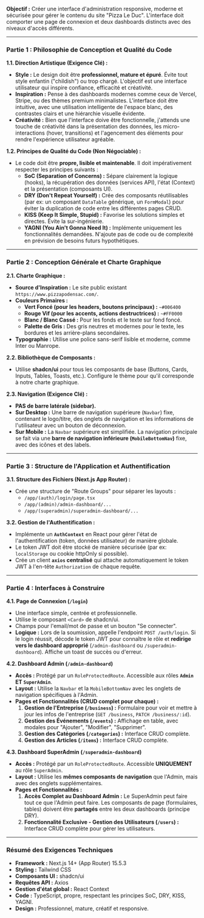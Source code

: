 **Objectif :** Créer une interface d'administration responsive, moderne et sécurisée pour gérer le contenu du site "Pizza Le Duc". L'interface doit comporter une page de connexion et deux dashboards distincts avec des niveaux d'accès différents.

---

### **Partie 1 : Philosophie de Conception et Qualité du Code**

**1.1. Direction Artistique (Exigence Clé) :**
*   **Style :** Le design doit être **professionnel, mature et épuré**. Évite tout style enfantin ("childish") ou trop chargé. L'objectif est une interface utilisateur qui inspire confiance, efficacité et créativité.
*   **Inspiration :** Pense à des dashboards modernes comme ceux de Vercel, Stripe, ou des thèmes premium minimalistes. L'interface doit être intuitive, avec une utilisation intelligente de l'espace blanc, des contrastes clairs et une hiérarchie visuelle évidente.
*   **Créativité :** Bien que l'interface doive être fonctionnelle, j'attends une touche de créativité dans la présentation des données, les micro-interactions (hover, transitions) et l'agencement des éléments pour rendre l'expérience utilisateur agréable.

**1.2. Principes de Qualité du Code (Non Négociable) :**
*   Le code doit être **propre, lisible et maintenable**. Il doit impérativement respecter les principes suivants :
    *   **SoC (Separation of Concerns) :** Sépare clairement la logique (hooks), la récupération des données (services API), l'état (Context) et la présentation (composants UI).
    *   **DRY (Don't Repeat Yourself) :** Crée des composants réutilisables (par ex: un composant `DataTable` générique, un `FormModal`) pour éviter la duplication de code entre les différentes pages CRUD.
    *   **KISS (Keep It Simple, Stupid) :** Favorise les solutions simples et directes. Évite la sur-ingénierie.
    *   **YAGNI (You Ain't Gonna Need It) :** Implémente uniquement les fonctionnalités demandées. N'ajoute pas de code ou de complexité en prévision de besoins futurs hypothétiques.

---

### **Partie 2 : Conception Générale et Charte Graphique**

**2.1. Charte Graphique :**
*   **Source d'Inspiration :** Le site public existant `https://www.pizzapodensac.com/`.
*   **Couleurs Primaires :**
    *   **Vert Foncé (pour les headers, boutons principaux) :** `~#006400`
    *   **Rouge Vif (pour les accents, actions destructrices) :** `~#FF0000`
    *   **Blanc / Blanc Cassé :** Pour les fonds et le texte sur fond foncé.
    *   **Palette de Gris :** Des gris neutres et modernes pour le texte, les bordures et les arrière-plans secondaires.
*   **Typographie :** Utilise une police sans-serif lisible et moderne, comme Inter ou Manrope.

**2.2. Bibliothèque de Composants :**
*   Utilise **shadcn/ui** pour tous les composants de base (Buttons, Cards, Inputs, Tables, Toasts, etc.). Configure le thème pour qu'il corresponde à notre charte graphique.

**2.3. Navigation (Exigence Clé) :**
*   **PAS de barre latérale (sidebar).**
*   **Sur Desktop :** Une barre de navigation supérieure (`Navbar`) fixe, contenant le logo/titre, des onglets de navigation et les informations de l'utilisateur avec un bouton de déconnexion.
*   **Sur Mobile :** La `Navbar` supérieure est simplifiée. La navigation principale se fait via une **barre de navigation inférieure (`MobileBottomNav`)** fixe, avec des icônes et des labels.

---

### **Partie 3 : Structure de l'Application et Authentification**

**3.1. Structure des Fichiers (Next.js App Router) :**
*   Crée une structure de "Route Groups" pour séparer les layouts :
    *   `/app/(auth)/login/page.tsx`
    *   `/app/(admin)/admin-dashboard/...`
    *   `/app/(superadmin)/superadmin-dashboard/...`

**3.2. Gestion de l'Authentification :**
*   Implémente un **`AuthContext`** en React pour gérer l'état de l'authentification (token, données utilisateur) de manière globale.
*   Le token JWT doit être stocké de manière sécurisée (par ex: `localStorage` ou cookie httpOnly si possible).
*   Crée un client **`axios` centralisé** qui attache automatiquement le token JWT à l'en-tête `Authorization` de chaque requête.

---

### **Partie 4 : Interfaces à Construire**

**4.1. Page de Connexion (`/login`)**
*   Une interface simple, centrée et professionnelle.
*   Utilise le composant `<Card>` de shadcn/ui.
*   Champs pour l'email/mot de passe et un bouton "Se connecter".
*   **Logique :** Lors de la soumission, appelle l'endpoint `POST /auth/login`. Si le login réussit, décode le token JWT pour connaître le rôle et **redirige vers le dashboard approprié** (`/admin-dashboard` ou `/superadmin-dashboard`). Affiche un toast de succès ou d'erreur.

**4.2. Dashboard Admin (`/admin-dashboard`)**
*   **Accès :** Protégé par un `RoleProtectedRoute`. Accessible aux rôles **`Admin` ET `SuperAdmin`**.
*   **Layout :** Utilise la `Navbar` et la `MobileBottomNav` avec les onglets de navigation spécifiques à l'Admin.
*   **Pages et Fonctionnalités (CRUD complet pour chaque) :**
    1.  **Gestion de l'Entreprise (`/business`) :** Formulaire pour voir et mettre à jour les infos de l'entreprise (`GET /business`, `PATCH /business/:id`).
    2.  **Gestion des Événements (`/events`) :** Affichage en table, avec modales pour "Ajouter", "Modifier", "Supprimer".
    3.  **Gestion des Catégories (`/categories`) :** Interface CRUD complète.
    4.  **Gestion des Articles (`/items`) :** Interface CRUD complète.

**4.3. Dashboard SuperAdmin (`/superadmin-dashboard`)**
*   **Accès :** Protégé par un `RoleProtectedRoute`. Accessible **UNIQUEMENT** au rôle `SuperAdmin`.
*   **Layout :** Utilise les **mêmes composants de navigation** que l'Admin, mais avec des onglets supplémentaires.
*   **Pages et Fonctionnalités :**
    1.  **Accès Complet au Dashboard Admin :** Le SuperAdmin peut faire tout ce que l'Admin peut faire. Les composants de page (formulaires, tables) doivent être **partagés** entre les deux dashboards (principe DRY).
    2.  **Fonctionnalité Exclusive - Gestion des Utilisateurs (`/users`) :** Interface CRUD complète pour gérer les utilisateurs.

---

### **Résumé des Exigences Techniques**

*   **Framework :** Next.js 14+ (App Router) 15.5.3
*   **Styling :** Tailwind CSS
*   **Composants UI :** shadcn/ui
*   **Requêtes API :** Axios
*   **Gestion d'état global :** React Context
*   **Code :** TypeScript, propre, respectant les principes SoC, DRY, KISS, YAGNI.
*   **Design :** Professionnel, mature, créatif et responsive.